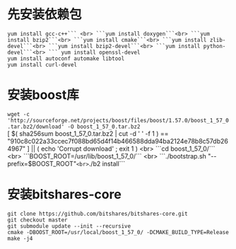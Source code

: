 # 先安装依赖包
``yum install gcc-c++``` <br>
```yum install doxygen```<br>
```yum install bzip2```<br>
```yum install cmake```<br>
```yum install zlib-devel```<br>
```yum install bzip2-devel```<br>
```yum install python-devel```<br>
``` yum install openssl-devel``<br>
```yum install autoconf automake libtool```<br> 
```yum install curl-devel```
# 安装boost库
```wget -c 'http://sourceforge.net/projects/boost/files/boost/1.57.0/boost_1_57_0.tar.bz2/download' -O boost_1_57_0.tar.bz2```  <br>
[ $( sha256sum boost_1_57_0.tar.bz2 | cut -d ' ' -f 1 ) == "910c8c022a33ccec7f088bd65d4f14b466588dda94ba2124e78b8c57db264967" ] || ( echo 'Corrupt download' ; exit 1 ) <br>
```cd boost_1_57_0/``` <br> 
```BOOST_ROOT=/usr/lib/boost_1_57_0/``` <br>
```./bootstrap.sh "--prefix=$BOOST_ROOT"``` <br>
```./b2 install``` <br>
#  安装bitshares-core
```git clone https://github.com/bitshares/bitshares-core.git```<br>
```git checkout master```<br>
```git submodule update --init --recursive```<br>
```cmake -DBOOST_ROOT=/usr/local/boost_1_57_0/ -DCMAKE_BUILD_TYPE=Release```<br>
```make -j4```<br>

